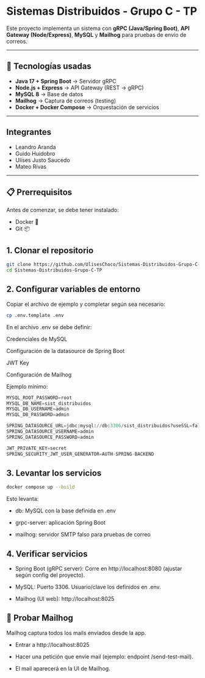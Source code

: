 # Sistemas Distribuidos - Grupo C - TP
Este proyecto implementa un sistema con **gRPC (Java/Spring Boot)**, **API Gateway (Node/Express)**, **MySQL** y **Mailhog** para pruebas de envío de correos.

---

## 🚀 Tecnologías usadas
- **Java 17 + Spring Boot** → Servidor gRPC
- **Node.js + Express** → API Gateway (REST → gRPC)
- **MySQL 8** → Base de datos
- **Mailhog** → Captura de correos (testing)
- **Docker + Docker Compose** → Orquestación de servicios

---
## Integrantes
- Leandro Aranda  
- Guido Huidobro  
- Ulises Justo Saucedo  
- Mateo Rivas
---
## 📋 Prerrequisitos

Antes de comenzar, se debe tener instalado:
- Docker 🐳
- Git 📦

## 1. Clonar el repositorio

```bash
git clone https://github.com/UlisesChoco/Sistemas-Distribuidos-Grupo-C-TP.git
cd Sistemas-Distribuidos-Grupo-C-TP
```

## 2. Configurar variables de entorno
Copiar el archivo de ejemplo y completar según sea necesario:
```bash
cp .env.template .env
```
En el archivo .env se debe definir:

Credenciales de MySQL

Configuración de la datasource de Spring Boot

JWT Key

Configuración de Mailhog

Ejemplo mínimo:
```python
MYSQL_ROOT_PASSWORD=root
MYSQL_DB_NAME=sist_distribuidos
MYSQL_DB_USERNAME=admin
MYSQL_DB_PASSWORD=admin

SPRING_DATASOURCE_URL=jdbc:mysql://db:3306/sist_distribuidos?useSSL=false&allowPublicKeyRetrieval=true&serverTimezone=UTC
SPRING_DATASOURCE_USERNAME=admin
SPRING_DATASOURCE_PASSWORD=admin

JWT_PRIVATE_KEY=secret
SPRING_SECURITY_JWT_USER_GENERATOR=AUTH-SPRING-BACKEND
```
## 3. Levantar los servicios

```bash
docker compose up --build
```
Esto levanta:

* db: MySQL con la base definida en .env

* grpc-server: aplicación Spring Boot

* mailhog: servidor SMTP falso para pruebas de correo
## 4. Verificar servicios

* Spring Boot (gRPC server):
Corre en http://localhost:8080 (ajustar según config del proyecto).

* MySQL:
Puerto 3306. Usuario/clave los definidos en .env.

* Mailhog (UI web):
http://localhost:8025

## 🧪 Probar Mailhog

Mailhog captura todos los mails enviados desde la app.

* Entrar a http://localhost:8025

* Hacer una petición que envíe mail (ejemplo: endpoint /send-test-mail).

* El mail aparecerá en la UI de Mailhog.

